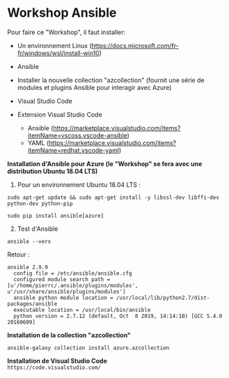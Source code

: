 # Workshop Ansible
Pour faire ce "Workshop", il faut installer:<br/>
- Un environnement Linux (https://docs.microsoft.com/fr-fr/windows/wsl/install-win10) <br/>
- Ansible <br/>
- Installer la nouvelle collection "azcollection" (fournit une série de modules et plugins Ansible pour interagir avec Azure)<br/>

- Visual Studio Code </br>
- Extension Visual Studio Code <br/>
  - Ansible (https://marketplace.visualstudio.com/items?itemName=vscoss.vscode-ansible)<br/>
  - YAML (https://marketplace.visualstudio.com/items?itemName=redhat.vscode-yaml)<br/>

**Installation d'Ansible pour Azure (le "Workshop" se fera avec une distribution Ubuntu 18.04 LTS)**<br/>
1. Pour un environnement Ubuntu 18.04 LTS :<br/>
```
sudo apt-get update && sudo apt-get install -y libssl-dev libffi-dev python-dev python-pip
```
```
sudo pip install ansible[azure]
```

2. Test d'Ansible
```
ansible --vers
```
Retour :
```
ansible 2.9.9
  config file = /etc/ansible/ansible.cfg
  configured module search path = [u'/home/pierrc/.ansible/plugins/modules', u'/usr/share/ansible/plugins/modules']
  ansible python module location = /usr/local/lib/python2.7/dist-packages/ansible
  executable location = /usr/local/bin/ansible
  python version = 2.7.12 (default, Oct  8 2019, 14:14:10) [GCC 5.4.0 20160609]
```
**Installation de la collection "azcollection"**<br/>
```
ansible-galaxy collection install azure.azcollection
```
**Installation de Visual Studio Code**<br/>
``https://code.visualstudio.com/``
